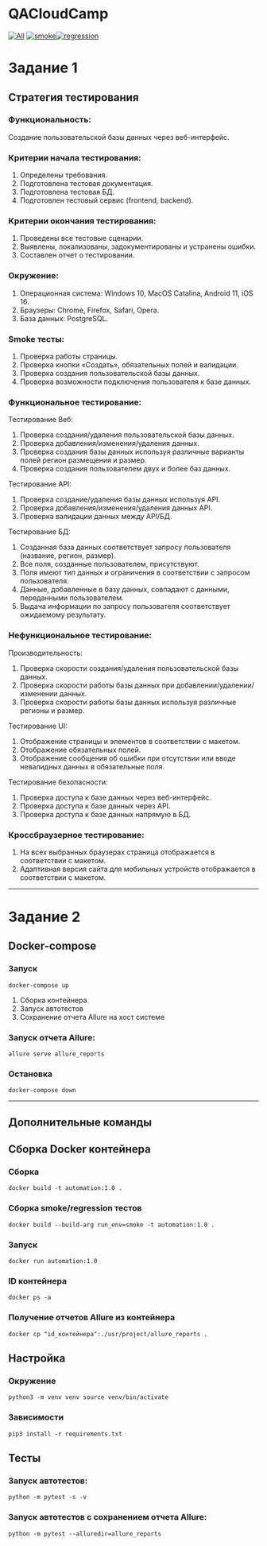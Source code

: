 # QACloudCamp
[![All](https://github.com/karbolinivan/QACloudCamp/actions/workflows/all.yml/badge.svg)](https://karbolinivan.github.io/QACloudCamp/) [![smoke](https://github.com/karbolinivan/QACloudCamp/actions/workflows/smoke.yml/badge.svg)](https://karbolinivan.github.io/QACloudCamp/)[![regression](https://github.com/karbolinivan/QACloudCamp/actions/workflows/regression.yml/badge.svg)](https://karbolinivan.github.io/QACloudCamp/)

# Задание 1

## Стратегия тестирования

### Функциональность:

Создание пользовательской базы данных через веб-интерфейс.

### Критерии начала тестирования:

1. Определены требования.
2. Подготовлена тестовая документация.
3. Подготовлена тестовая БД.
4. Подготовлен тестовый сервис (frontend, backend).

### Критерии окончания тестирования:

1. Проведены все тестовые сценарии.
2. Выявлены, локализованы, задокументированы и устранены ошибки.
3. Составлен отчет о тестировании.

### Окружение:

1. Операционная система: Windows 10, MacOS Catalina, Android 11, iOS 16.
2. Браузеры: Chrome, Firefox, Safari, Opera.
3. База данных: PostgreSQL.

### Smoke тесты:

1. Проверка работы страницы.
2. Проверка кнопки «Создать», обязательных полей и валидации.
3. Проверка создания пользовательской базы данных.
4. Проверка возможности подключения пользователя к базе данных.

### Функциональное тестирование:

Тестирование Веб:

1. Проверка создания/удаления пользовательской базы данных.
2. Проверка добавления/изменения/удаления данных.
3. Проверка создания базы данных используя различные варианты полей регион размещения и размер.
4. Проверка создания пользователем двух и более баз данных.

Тестирование API:

1. Проверка создание/удаления базы данных используя API.
2. Проверка добавления/изменения/удаления данных API.
3. Проверка валидации данных между API/БД.

Тестирование БД:

1. Созданная база данных соответствует запросу пользователя (название, регион, размер).
2. Все поля, созданные пользователем, присутствуют.
3. Поля имеют тип данных и ограничения в соответствии с запросом пользователя.
4. Данные, добавленные в базу данных, совпадают с данными, переданными пользователем.
5. Выдача информации по запросу пользователя соответствует ожидаемому результату.

### Нефункциональное тестирование:

Производительность:

1. Проверка скорости создания/удаления пользовательской базы данных.
2. Проверка скорости работы базы данных при добавлении/удалении/изменении данных.
3. Проверка скорости работы базы данных используя различные регионы и размер.

Тестирование UI:

1. Отображение страницы и элементов в соответствии с макетом.
2. Отображение обязательных полей.
3. Отображение сообщения об ошибки при отсутствии или вводе невалидных данных в обязательные поля.

Тестирование безопасности:

1. Проверка доступа к базе данных через веб-интерфейс.
2. Проверка доступа к базе данных через API.
3. Проверка доступа к базе данных напрямую в БД.

### Кроссбраузерное тестирование:

1. На всех выбранных браузерах страница отображается в соответствии с макетом.
2. Адаптивная версия сайта для мобильных устройств отображается в соответствии с макетом.

***

# Задание 2

## Docker-compose

### Запуск

```
docker-compose up
```
1. Сборка контейнера
2. Запуск автотестов
3. Сохранение отчета Allure на хост системе

### Запуск отчета Allure:

```
allure serve allure_reports
```

### Остановка

```
docker-compose down
```

---

## Дополнительные команды

## Сборка Docker контейнера

### Сборка

```
docker build -t automation:1.0 .
```

### Сборка smoke/regression тестов

```
docker build --build-arg run_env=smoke -t automation:1.0 .
```

### Запуск

```
docker run automation:1.0
```

### ID контейнера

```
docker ps -a
```

### Получение отчетов Allure из контейнера

```
docker cp "id_контейнера":./usr/project/allure_reports .
```

## Настройка

### Окружение

```
python3 -m venv venv source venv/bin/activate
```

### Зависимости

```
pip3 install -r requirements.txt
```

## Тесты

### Запуск автотестов:

```
python -m pytest -s -v
```

### Запуск автотестов с сохранением отчета Allure:

```
python -m pytest --alluredir=allure_reports
```
